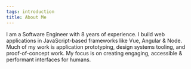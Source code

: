 ```yaml
---
tags: introduction
title: About Me
---
```


I am a Software Engineer with 8 years of experience. I build web applications in JavaScript-based frameworks like Vue, Angular & Node. Much of my work is application prototyping, design systems tooling, and proof-of-concept work. My focus is on creating engaging, accessible & performant interfaces for humans.